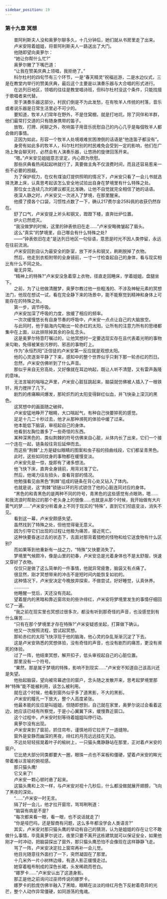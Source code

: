 ```yaml
---
sidebar_position: 19
---
```

### 第十九章 冥想  


　　普阿利斯夫人没和奥萝尔聊多久，十几分钟后，她们就从书房里走了出来。  
　　卢米安陪着姐姐，将普阿利斯夫人一路送出了大门。  
　　他随即望向奥萝尔：  
　　“她让你帮什么忙?”  
　　奥萝尔撇了下嘴巴道：  
　　“让我在赞美庆典上领唱，我拒绝了。”  
　　科尔杜村的四旬节有三个环节，一是“春天精灵”祝福巡游，二是水边仪式，三是在教堂内举行的赞美庆典，最后这个主要是以演奏乐器与大合唱的形式进行。  
　　在达列日地区，领唱的往往是教堂唱诗班，但科尔杜村没这个条件，只能找擅于歌唱者来代替。  
　　至于演奏乐器这部分，村民们倒是不为此发愁，在有牧羊人传统的村落，音乐或者说乐器是日常生活里必不可少的。  
　　要知道，牧羊人们常年在野外，不是住窝棚，就是打地坑，除了同伴和羊群，他们最常打交道的只有随身携带的笛子。  
　　放牧、打牌、闲聊之外，吹响笛子用音乐抚慰自己的内心几乎是每個牧羊人都会做的事情。  
　　正因为如此，形容一个牧羊人处境艰难贫困潦倒的话语是“他连笛子都没有”。  
　　身旁有如此多的牧羊人，科尔杜村别的村民难免会受到一定的影响，他们在广场上聚会聊天时，必然会有人演奏乐器，让悠扬的旋律回荡开来。  
　　“嗯。”卢米安见姐姐意志坚定，内心颇为欣慰。  
　　那些庆典看热闹起起哄就行了，真要做主角不仅浪费时间，而且还容易惹来一些不必要的觊觎。  
　　为了保护视力，在仅有煤油灯提供照明的情况下，卢米安只看了一会儿书就选择洗漱上床，认真思考起该怎么安全地试验出自身在梦境里有什么特殊之处。  
　　那位女士连续几次的建议都无比准确，让他不自觉就完全相信了她的话语。  
　　夜深人静之时，卢米安又一次进入了梦境，在那里醒来。  
　　他摸了摸各个口袋，习惯性点数了一下，确认217费尔金25科佩的收获仍然存在。  
　　舒了口气，卢米安提上斧头和钢叉，蹬蹬下楼，直奔灶炉位置。  
　　炉火已然熄灭。  
　　“我没做梦的时候，这里的钟表依旧在走……”卢米安略微皱起了眉头。  
　　这么“真实”的梦境里，自己哪会有什么特殊之处?  
　　——“钟表依旧在走”是达列日地区一句俗语，意思是时光不因人类停留，永远在往前流淌。  
　　卢米安回到自认为最安全的卧室，放下斧头和钢叉，刷刷脱掉了衣物。  
　　然后，他走到衣柜附带的全身镜前，一寸一寸检查起自己的身体，看与现实相比有什么不同之处。  
　　毫无异常。  
　　“精神上的特殊?”卢米安没急着穿上衣物，径直走回睡床，学着姐姐，盘腿坐下。  
　　之前，为了让他做清醒梦，奥萝尔教过他一些粗浅的、不涉及神秘元素的冥想法门，他现在想试一试，看在完全静下来的场景中，能不能察觉到精神和身体上可能存在的特殊之处。  
　　第一步，调节呼吸。  
　　卢米安加深了呼吸的力度，放缓了相应的频率。  
　　一次次缓慢悠长有自身节奏的呼吸中，卢米安一点点让自己的大脑放空。  
　　与此同时，他于脑海内勾勒出一轮赤红的太阳，让所有的注意力所有的思绪都集中在上面，以此排除掉其余的杂乱念头。  
　　这是奥萝尔特意叮嘱过的，让他冥想时一定要选现实存在且代表着光明的事物来勾勒，免得被某些污秽的、邪恶的事物盯上。  
　　作为“永恒烈阳”泛信徒的卢米安第一反应就是观想太阳。  
　　他的心灵逐渐平静了下来，感知中的整个世界似乎只剩下那一轮赤红的烈日。  
　　忽然，卢米安仿佛听到了什么声音。  
　　那似乎来自无穷高处，又好像就在耳边响起，既让人听不清楚，又有雷声轰隆的意味。  
　　无法言喻的嗡嗡之声里，卢米安心脏狂跳起来，脑袋就仿佛被人插入了一根铁钎，用力搅拌了几下。  
　　剧烈的疼痛瞬间爆发，那轮炽烈的太阳变得鲜红似血，并飞快染上深沉的黑色。  
　　这冥想中的画面随之破碎。  
　　卢米安猛地睁开了眼睛，大口喘起气，有种自己快要猝死的感觉。  
　　足足十几二十秒过去，他才从那种濒死的体验中缓了过来。  
　　他本能低下脑袋，审视起自己的身体。  
　　他看到左胸位置多了一些奇怪的东西。  
　　某种深黑色的、类似荆棘的符号仿佛来自心脏，从体内长了出来，它们一个接一个连在一起，链条般往背后延伸而去。  
　　而这些“荆棘”上方是疑似眼睛的图案和虫子般的扭曲线段，它们都呈青黑色。  
　　此时，这些如同纹身的事物都在缓慢变淡。  
　　卢米安先是一惊，旋即有了诸多想法。  
　　他飞快下床，直奔全身镜前，用背对准了它。  
　　然后，他竭力往左扭头，查看背部的情况。  
　　他勉强看见由黑色“荆棘”组成的链条在背心处又钻入了体内。  
　　也就是说，这“荆棘”锁链以环的形式锁住了他的心脏连同对应的身体。  
　　“黑色的和青黑色的是两种不同的符号，青黑色的这些感觉有点眼熟，嗯……和我流浪时帮助过的那个老头身上的很像……也就是从那个时候，我开始做有大片雾气的梦……”卢米安分析着身上不同于现实的“特殊”，直到它们彻底变淡，消失不见。  
　　看到这一幕，卢米安颇感失望。  
　　虽然找到了特殊之处，但他觉得毫无意义。  
　　因为引导它们出现的过程让他极为痛苦，接近死亡。  
　　这种快要昏迷过去的状态下，去面对那背着猎枪的怪物和给它送食物有什么区别?  
　　而如果等到他重新有一战之力，“特殊”又快要消失了。  
　　梦境里气候颇冷，像是山里的初春，卢米安总是光着身体也不是太舒服，快速又穿好了衣物。  
　　仅仅只是做了这么简单的一件事情，他就异常疲惫，脑袋又有点痛了。  
　　很显然，刚才冥想带来的冲击不是短时间内能恢复如初的。  
　　这种情况下，卢米安决定今晚放弃探索，不做尝试，好好睡觉，认真休养。  
　　…………  
　　他睡醒一觉后，天还没有亮起。  
　　望着屋内的黑暗和靠近窗帘处的些许绯红，卢米安将梦境里发生的事情仔细回忆了一遍。  
　　“我之前在现实里也冥想过很多次，都没有听到那奇怪的声音，也没感觉到有什么痛苦……  
　　“只有在那个梦境里才存在特殊?”卢米安疑惑坐起，打算做下确认。  
　　他又一次按照流程，尝试起冥想。  
　　那轮赤红的太阳飞快浮现于他的脑海，他心灵的杂乱渐渐沉淀了下去。  
　　这是卢米安熟悉的冥想体验，没有奇怪的声音，也没有剧烈的痛苦，更没有濒死的体验。  
　　过了一阵，他结束冥想，解开扣子，低头审视起自己的心脏位置。  
　　那里没有一个符号。  
　　“果然，那是属于梦境的特殊，影响不到现实……”卢米安不知道自己该高兴还是失望。  
　　他抬起脑袋，望向被帘幕遮住的窗户，念头随之发散开来，思考起梦境里那种“特殊”能不能被利用，该怎么被利用。  
　　就在这个时候，他看到窗外似乎多了道黑影，不大的黑影。  
　　卢米安的瞳孔一下放大，整个人高度紧张。  
　　他最本能的反应是叫姐姐，但随即想到，自己就在家里，奥萝尔说过会看着这边，她应该已经有所察觉，于是小心翼翼下床，缓慢靠近窗口。  
　　这个过程中，卢米安时刻等待着姐姐叫停行动。  
　　奥萝尔没有出现。  
　　卢米安来到了窗前，抓住帘布，谨慎地将它拉开了一道缝隙。  
　　窗外是安静而幽深的黑夜，绯红的月亮远远挂在天边。  
　　不远处轻轻摇晃着叶子的榆树上，一只猫头鹰静静站在那里，正对着卢米安的窗户。  
　　它比绝大部分同类都要大一圈，眼珠一点也不呆板和僵硬，望着卢米安的眸光带着难以言喻的俯视感。  
　　那只猫头鹰!  
　　它又来了!  
　　卢米安一颗心顿时悬了起来。  
　　这猫头鹰和上次一样，与卢米安对视十几秒后，什么都没做就展开翅膀，飞向了黑夜的深处。  
　　“……”卢米安一时无言。  
　　隔了好一会儿，他才拉开窗帘，骂骂咧咧道：  
　　“脑袋有病是不是?  
　　“每次都来看一眼，看一眼，也不说话就走了!  
　　“你是哑巴吗，还是智商有问题，这么多年都没学会人类语言?”  
　　其实，卢米安对那只猫头鹰的举动有自己的猜测，认为是姐姐的存在让它不敢做什么事情，毕竟奥萝尔说过，夜里只要不离开这栋建筑就可以保证安全，如果他刚才一时冲动，把脑袋探出了窗外，那只猫头鹰恐怕不会像现在这样静静飞走。  
　　骂了一阵，卢米安决定拉上窗帘再补一会儿觉。  
　　他目光随意往外面扫了一下，突然凝固在了那里。  
　　十几米外一片小树林边缘，有道人影正缓慢走过。  
　　她穿着粗布制成的深色长裙，头发稀疏而苍白。  
　　“娜罗卡……”卢米安认出了这道身影。  
　　那正是他之前询问过巫师传说的娜罗卡。  
　　娜罗卡的脸庞仿佛半融入了黑暗，眼睛在淡淡的绯红月色下反射着奇异的光芒，整个人动作异常僵硬，如同游荡的鬼魂。  
